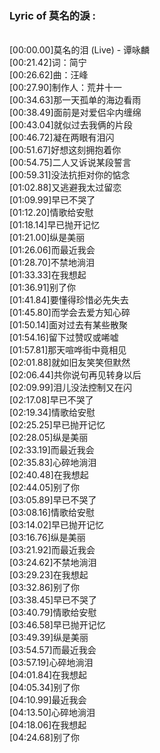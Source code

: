 <h3>Lyric of 莫名的淚 :</h3><p><br>[00:00.00]莫名的泪 (Live) - 谭咏麟
<br>[00:21.42]词：简宁
<br>[00:26.62]曲：汪峰
<br>[00:27.90]制作人：荒井十一
<br>[00:34.63]那一天孤单的海边看雨
<br>[00:38.49]面前是对爱侣伞内缠绵
<br>[00:43.04]就似过去我俩的片段
<br>[00:46.72]凝在两眼有泪闪
<br>[00:51.67]好想这刻拥抱着你
<br>[00:54.75]二人又诉说某段誓言
<br>[00:59.31]没法抗拒对你的惦念
<br>[01:02.88]又逃避我太过留恋
<br>[01:09.99]早已不哭了
<br>[01:12.20]情歌给安慰
<br>[01:18.14]早已抛开记忆
<br>[01:21.00]纵是美丽
<br>[01:26.06]而最近我会
<br>[01:28.70]不禁地淌泪
<br>[01:33.33]在我想起
<br>[01:36.91]别了你
<br>[01:41.84]要懂得珍惜必先失去
<br>[01:45.80]而学会去爱方知心碎
<br>[01:50.14]面对过去有某些散聚
<br>[01:54.16]留下过赞叹或唏嘘
<br>[01:57.81]那天喧哗街中竟相见
<br>[02:01.88]就如旧友笑笑但默然
<br>[02:06.44]共你说句再见转身以后
<br>[02:09.99]泪儿没法控制又在闪
<br>[02:17.08]早已不哭了
<br>[02:19.34]情歌给安慰
<br>[02:25.25]早已抛开记忆
<br>[02:28.05]纵是美丽
<br>[02:33.19]而最近我会
<br>[02:35.83]心碎地淌泪
<br>[02:40.48]在我想起
<br>[02:44.05]别了你
<br>[03:05.89]早已不哭了
<br>[03:08.16]情歌给安慰
<br>[03:14.02]早已抛开记忆
<br>[03:16.76]纵是美丽
<br>[03:21.92]而最近我会
<br>[03:24.62]不禁地淌泪
<br>[03:29.23]在我想起
<br>[03:32.86]别了你
<br>[03:38.45]早已不哭了
<br>[03:40.79]情歌给安慰
<br>[03:46.58]早已抛开记忆
<br>[03:49.39]纵是美丽
<br>[03:54.57]而最近我会
<br>[03:57.19]心碎地淌泪
<br>[04:01.84]在我想起
<br>[04:05.34]别了你
<br>[04:10.99]最近我会
<br>[04:13.50]心碎地淌泪
<br>[04:18.06]在我想起
<br>[04:24.68]别了你
</p>